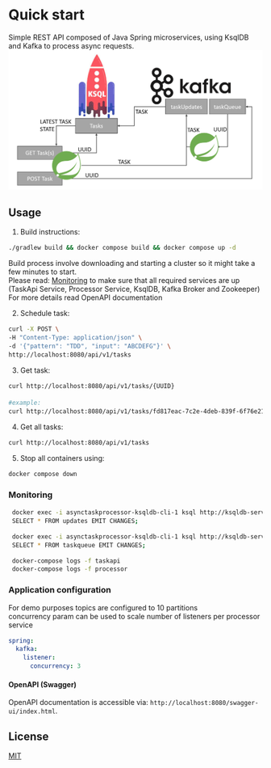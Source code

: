 # Quick start

Simple REST API composed of Java Spring microservices, 
using KsqlDB and Kafka to process async requests.
![diagram.png](diagram.png)
## Usage

1. Build instructions:

```bash
./gradlew build && docker compose build && docker compose up -d
```
Build process involve downloading and starting a cluster so it might take a few minutes to start.
\
Please read: [Monitoring](###Monitoring) to make sure that all required services are up
\
(TaskApi Service, Processor Service, KsqlDB, Kafka Broker and Zookeeper) 
\
For more details read OpenAPI documentation

2. Schedule task:
```bash
curl -X POST \
-H "Content-Type: application/json" \
-d '{"pattern": "TDD", "input": "ABCDEFG"}' \
http://localhost:8080/api/v1/tasks
```


3. Get task:
```bash
curl http://localhost:8080/api/v1/tasks/{UUID}

#example:
curl http://localhost:8080/api/v1/tasks/fd817eac-7c2e-4deb-839f-6f76e21147e0
```
4. Get all tasks:
```bash
curl http://localhost:8080/api/v1/tasks
```

5. Stop all containers using:

```bash
docker compose down
```

### Monitoring

```bash
 docker exec -i asynctaskprocessor-ksqldb-cli-1 ksql http://ksqldb-server:8088
 SELECT * FROM updates EMIT CHANGES;
```

```bash
 docker exec -i asynctaskprocessor-ksqldb-cli-1 ksql http://ksqldb-server:8088
 SELECT * FROM taskqueue EMIT CHANGES;
```

```bash
 docker-compose logs -f taskapi
 docker-compose logs -f processor
```



### Application configuration
For demo purposes topics are configured to 10 partitions
\
concurrency param can be used to scale number of listeners per processor service
```yaml
spring:
  kafka:
    listener:
      concurrency: 3
```

#### OpenAPI (Swagger)

OpenAPI documentation is accessible via:
`http://localhost:8080/swagger-ui/index.html`.

## License

[MIT](https://choosealicense.com/licenses/mit/)
